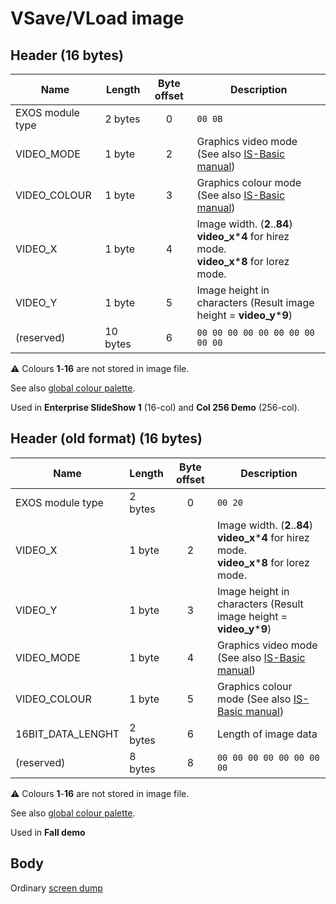 # VSave/VLoad image

## Header (16 bytes)

| Name             | Length   | Byte offset | Description                                                                                                |
| ---------------- | -------- |:-----------:| ---------------------------------------------------------------------------------------------------------- |
| EXOS module type | 2 bytes  |      0      | `00 0B`                                                                                                    |
| VIDEO_MODE       | 1 byte   |      2      | Graphics video mode (See also [IS-Basic manual](../../is-basic_man-en/man_vo-video-mode.md))                      |
| VIDEO_COLOUR     | 1 byte   |      3      | Graphics colour mode (See also [IS-Basic manual](../../is-basic_man-en/man_vo-video-col.md))                      |
| VIDEO_X          | 1 byte   |      4      | Image width. (**2**..**84**)</br>**video_x**\***4** for hirez mode.</br>**video_x**\***8** for lorez mode. |
| VIDEO_Y          | 1 byte   |      5      | Image height in characters (Result image height = **video_y**\***9**)                                      |
| (reserved)       | 10 bytes |      6      | `00 00 00 00 00 00 00 00 00 00`                                                                            |

⚠ Colours **1**-**16** are not stored in image file.

See also [global colour palette](http://ep.lgb.hu/colors.html).

Used in **Enterprise SlideShow 1** (16-col) and **Col 256 Demo** (256-col).

## Header (old format) (16 bytes)

| Name              | Length  | Byte offset | Description                                                                                                |
| ----------------- | ------- |:-----------:| ---------------------------------------------------------------------------------------------------------- |
| EXOS module type  | 2 bytes |      0      | `00 20`                                                                                                    |
| VIDEO_X           | 1 byte  |      2      | Image width. (**2**..**84**)</br>**video_x**\***4** for hirez mode.</br>**video_x**\***8** for lorez mode. |
| VIDEO_Y           | 1 byte  |      3      | Image height in characters (Result image height = **video_y**\***9**)                                      |
| VIDEO_MODE        | 1 byte  |      4      | Graphics video mode (See also [IS-Basic manual](../../is-basic_man-en/man_vo-video-mode.md))                      |
| VIDEO_COLOUR      | 1 byte  |      5      | Graphics colour mode (See also [IS-Basic manual](../../is-basic_man-en/man_vo-video-col.md))                      |
| 16BIT_DATA_LENGHT | 2 bytes |      6      | Length of image data                                                                                  |
| (reserved)        | 8 bytes |      8      | `00 00 00 00 00 00 00 00`                                                                                  |

⚠ Colours **1**-**16** are not stored in image file.

See also [global colour palette](http://ep.lgb.hu/colors.html).

Used in **Fall demo**

## Body

Ordinary [screen dump](fmt_img-screen.md)

